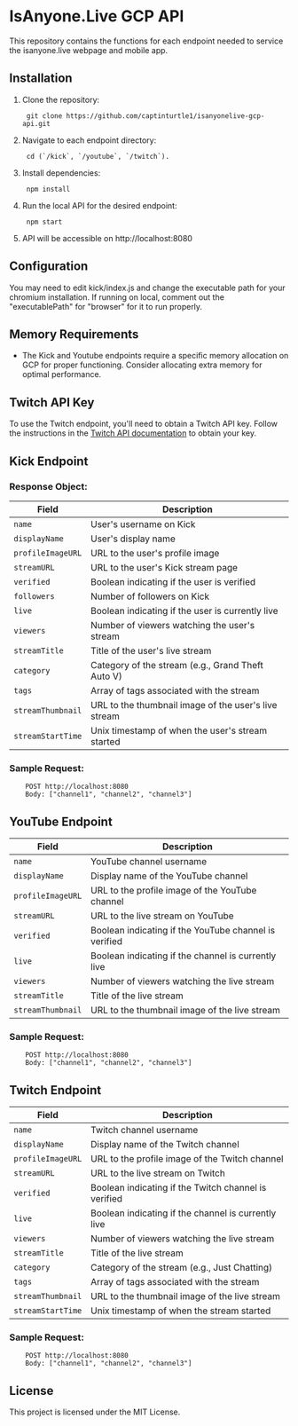 # IsAnyone.Live GCP API

This repository contains the functions for each endpoint needed to service the isanyone.live webpage and mobile app.

## Installation

1. Clone the repository:

        git clone https://github.com/captinturtle1/isanyonelive-gcp-api.git

2. Navigate to each endpoint directory:

        cd (`/kick`, `/youtube`, `/twitch`).

3. Install dependencies:

        npm install

4. Run the local API for the desired endpoint:

        npm start

6. API will be accessible on http://localhost:8080

## Configuration

You may need to edit kick/index.js and change the executable path for your chromium installation. If running on local, comment out the "executablePath" for "browser" for it to run properly.

## Memory Requirements

- The Kick and Youtube endpoints require a specific memory allocation on GCP for proper functioning. Consider allocating extra memory for optimal performance.

## Twitch API Key

To use the Twitch endpoint, you'll need to obtain a Twitch API key. Follow the instructions in the [Twitch API documentation](https://dev.twitch.tv/docs/api) to obtain your key.

## Kick Endpoint

### Response Object:

| Field             | Description                                           |
| ----------------- | ----------------------------------------------------- |
| `name`            | User's username on Kick                               |
| `displayName`     | User's display name                                   |
| `profileImageURL` | URL to the user's profile image                       |
| `streamURL`       | URL to the user's Kick stream page                    |
| `verified`        | Boolean indicating if the user is verified            |
| `followers`       | Number of followers on Kick                           |
| `live`            | Boolean indicating if the user is currently live      |
| `viewers`         | Number of viewers watching the user's stream          |
| `streamTitle`     | Title of the user's live stream                       |
| `category`        | Category of the stream (e.g., Grand Theft Auto V)     |
| `tags`            | Array of tags associated with the stream              |
| `streamThumbnail` | URL to the thumbnail image of the user's live stream  |
| `streamStartTime` | Unix timestamp of when the user's stream started      |

### Sample Request:

        POST http://localhost:8080
        Body: ["channel1", "channel2", "channel3"]

## YouTube Endpoint

| Field             | Description                                           |
| ----------------- | ----------------------------------------------------- |
| `name`            | YouTube channel username                              |
| `displayName`     | Display name of the YouTube channel                   |
| `profileImageURL` | URL to the profile image of the YouTube channel       |
| `streamURL`       | URL to the live stream on YouTube                      |
| `verified`        | Boolean indicating if the YouTube channel is verified |
| `live`            | Boolean indicating if the channel is currently live   |
| `viewers`         | Number of viewers watching the live stream            |
| `streamTitle`     | Title of the live stream                               |
| `streamThumbnail` | URL to the thumbnail image of the live stream          |

### Sample Request:

        POST http://localhost:8080
        Body: ["channel1", "channel2", "channel3"]

## Twitch Endpoint

| Field             | Description                                           |
| ----------------- | ----------------------------------------------------- |
| `name`            | Twitch channel username                               |
| `displayName`     | Display name of the Twitch channel                    |
| `profileImageURL` | URL to the profile image of the Twitch channel        |
| `streamURL`       | URL to the live stream on Twitch                       |
| `verified`        | Boolean indicating if the Twitch channel is verified  |
| `live`            | Boolean indicating if the channel is currently live   |
| `viewers`         | Number of viewers watching the live stream            |
| `streamTitle`     | Title of the live stream                               |
| `category`        | Category of the stream (e.g., Just Chatting)          |
| `tags`            | Array of tags associated with the stream              |
| `streamThumbnail` | URL to the thumbnail image of the live stream          |
| `streamStartTime` | Unix timestamp of when the stream started              |

### Sample Request:

        POST http://localhost:8080
        Body: ["channel1", "channel2", "channel3"]

## License

This project is licensed under the MIT License.
